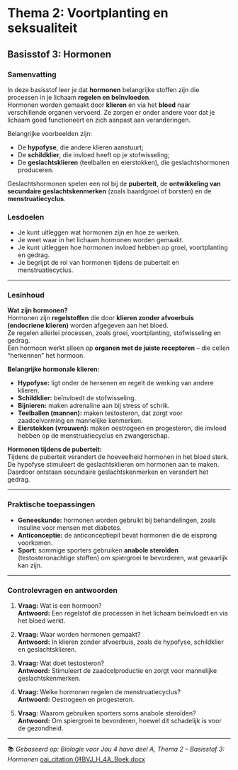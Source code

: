 # Thema 2: Voortplanting en seksualiteit  
## Basisstof 3: Hormonen  

### Samenvatting

In deze basisstof leer je dat **hormonen** belangrijke stoffen zijn die processen in je lichaam **regelen en beïnvloeden**.  
Hormonen worden gemaakt door **klieren** en via het **bloed** naar verschillende organen vervoerd. Ze zorgen er onder andere voor dat je lichaam goed functioneert en zich aanpast aan veranderingen.

Belangrijke voorbeelden zijn:
- De **hypofyse**, die andere klieren aanstuurt;  
- De **schildklier**, die invloed heeft op je stofwisseling;  
- De **geslachtsklieren** (teelballen en eierstokken), die geslachtshormonen produceren.  

Geslachtshormonen spelen een rol bij de **puberteit**, de **ontwikkeling van secundaire geslachtskenmerken** (zoals baardgroei of borsten) en de **menstruatiecyclus**.

### Lesdoelen

- Je kunt uitleggen wat hormonen zijn en hoe ze werken.  
- Je weet waar in het lichaam hormonen worden gemaakt.  
- Je kunt uitleggen hoe hormonen invloed hebben op groei, voortplanting en gedrag.  
- Je begrijpt de rol van hormonen tijdens de puberteit en menstruatiecyclus.  

---

### Lesinhoud

**Wat zijn hormonen?**  
Hormonen zijn **regelstoffen** die door **klieren zonder afvoerbuis (endocriene klieren)** worden afgegeven aan het bloed.  
Ze regelen allerlei processen, zoals groei, voortplanting, stofwisseling en gedrag.  
Een hormoon werkt alleen op **organen met de juiste receptoren** – die cellen “herkennen” het hormoon.

**Belangrijke hormonale klieren:**
- **Hypofyse:** ligt onder de hersenen en regelt de werking van andere klieren.  
- **Schildklier:** beïnvloedt de stofwisseling.  
- **Bijnieren:** maken adrenaline aan bij stress of schrik.  
- **Teelballen (mannen):** maken testosteron, dat zorgt voor zaadcelvorming en mannelijke kenmerken.  
- **Eierstokken (vrouwen):** maken oestrogeen en progesteron, die invloed hebben op de menstruatiecyclus en zwangerschap.

**Hormonen tijdens de puberteit:**  
Tijdens de puberteit verandert de hoeveelheid hormonen in het bloed sterk.  
De hypofyse stimuleert de geslachtsklieren om hormonen aan te maken. Daardoor ontstaan secundaire geslachtskenmerken en verandert het gedrag.

---

### Praktische toepassingen

- **Geneeskunde:** hormonen worden gebruikt bij behandelingen, zoals insuline voor mensen met diabetes.  
- **Anticonceptie:** de anticonceptiepil bevat hormonen die de eisprong voorkomen.  
- **Sport:** sommige sporters gebruiken **anabole steroïden** (testosteronachtige stoffen) om spiergroei te bevorderen, wat gevaarlijk kan zijn.  

---

### Controlevragen en antwoorden

1. **Vraag:** Wat is een hormoon?  
   **Antwoord:** Een regelstof die processen in het lichaam beïnvloedt en via het bloed werkt.

2. **Vraag:** Waar worden hormonen gemaakt?  
   **Antwoord:** In klieren zonder afvoerbuis, zoals de hypofyse, schildklier en geslachtsklieren.

3. **Vraag:** Wat doet testosteron?  
   **Antwoord:** Stimuleert de zaadcelproductie en zorgt voor mannelijke geslachtskenmerken.

4. **Vraag:** Welke hormonen regelen de menstruatiecyclus?  
   **Antwoord:** Oestrogeen en progesteron.

5. **Vraag:** Waarom gebruiken sporters soms anabole steroïden?  
   **Antwoord:** Om spiergroei te bevorderen, hoewel dit schadelijk is voor de gezondheid.

---

📚 *Gebaseerd op: Biologie voor Jou 4 havo deel A, Thema 2 – Basisstof 3: Hormonen*  [oai_citation:0‡BVJ_H_4A_Boek.docx](file-service://file-5kd3qUeuKu3ZfzWnSfnPUF)